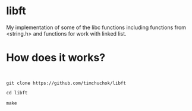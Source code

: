 # libft
My implementation of some of the libc functions including functions from &lt;string.h> and functions for work with linked list.

<h1>How does it works?</h1>

<code>
<p>git clone https://github.com/timchuchok/libft
<p>cd libft
<p>make
</code>
